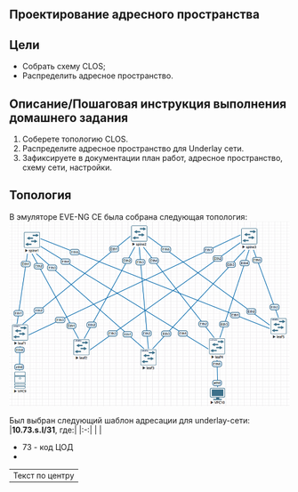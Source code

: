 ## Проектирование адресного пространства

## Цели
 - Собрать схему CLOS;
 - Распределить адресное пространство.

## Описание/Пошаговая инструкция выполнения домашнего задания
1.  Соберете топологию CLOS.
2.  Распределите адресное пространство для Underlay сети.
3.  Зафиксируете в документации план работ, адресное пространство, схему сети, настройки.

## Топология
В эмуляторе EVE-NG CE была собрана следующая топология:
![](lab1-topology.png)

Был выбран следующий шаблон адресации для underlay-сети:
|**10.73.s.l/31**, где:|
|:-:|
|  |


 - 73 - код ЦОД
 - 


|  |
|:-:|
| Текст по центру |
